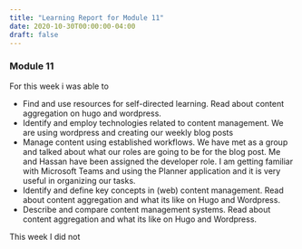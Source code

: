 ```yaml
---
title: "Learning Report for Module 11"
date: 2020-10-30T00:00:00-04:00
draft: false
---
```


### Module 11
For this week i was able to
* Find and use resources for self-directed learning. Read about content aggregation on hugo and wordpress.
* Identify and employ technologies related to content management. We are using wordpress and creating our weekly blog posts
* Manage content using established workflows. We have met as a group and talked about what our roles are going to be for the blog post. Me and Hassan have been assigned the developer role. I am getting familiar with Microsoft Teams and using the Planner application and it is very useful in organizing our tasks. 
* Identify and define key concepts in (web) content management. Read about content aggregation and what its like on Hugo and Wordpress.
* Describe and compare content management systems. Read about content aggregation and what its like on Hugo and Wordpress.

This week I did not

